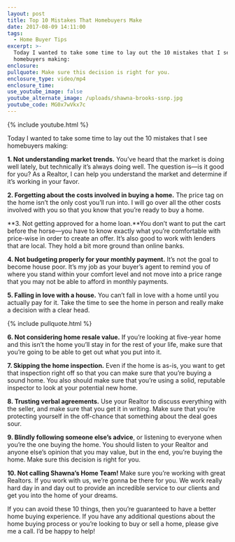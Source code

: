 ```yaml
---
layout: post
title: Top 10 Mistakes That Homebuyers Make
date: 2017-08-09 14:11:00
tags:
  - Home Buyer Tips
excerpt: >-
  Today I wanted to take some time to lay out the 10 mistakes that I see
  homebuyers making:
enclosure:
pullquote: Make sure this decision is right for you.
enclosure_type: video/mp4
enclosure_time:
use_youtube_image: false
youtube_alternate_image: /uploads/shawna-brooks-ssnp.jpg
youtube_code: MG0x7wVkx7c
---
```



{% include youtube.html %}

Today I wanted to take some time to lay out the 10 mistakes that I see homebuyers making:

**1. Not understanding market trends.** You’ve heard that the market is doing well lately, but technically it’s always doing well. The question is—is it good for you? As a Realtor, I can help you understand the market and determine if it’s working in your favor.

**2. Forgetting about the costs involved in buying a home.** The price tag on the home isn’t the only cost you’ll run into. I will go over all the other costs involved with you so that you know that you’re ready to buy a home.

**3. Not getting approved for a home loan.**You don’t want to put the cart before the horse—you have to know exactly what you’re comfortable with price-wise in order to create an offer. It’s also good to work with lenders that are local. They hold a bit more ground than online banks.

**4. Not budgeting properly for your monthly payment.** It’s not the goal to become house poor. It’s my job as your buyer’s agent to remind you of where you stand within your comfort level and not move into a price range that you may not be able to afford in monthly payments.

**5. Falling in love with a house.** You can’t fall in love with a home until you actually pay for it. Take the time to see the home in person and really make a decision with a clear head.

{% include pullquote.html %}

**6. Not considering home resale value.** If you’re looking at five-year home and this isn’t the home you’ll stay in for the rest of your life, make sure that you’re going to be able to get out what you put into it.

**7. Skipping the home inspection.** Even if the home is as-is, you want to get that inspection right off so that you can make sure that you’re buying a sound home. You also should make sure that you’re using a solid, reputable inspector to look at your potential new home.

**8. Trusting verbal agreements.** Use your Realtor to discuss everything with the seller, and make sure that you get it in writing. Make sure that you’re protecting yourself in the off-chance that something about the deal goes sour.

**9. Blindly following someone else’s advice**, or listening to everyone when you’re the one buying the home. You should listen to your Realtor and anyone else’s opinion that you may value, but in the end, you’re buying the home. Make sure this decision is right for you.

**10. Not calling Shawna’s Home Team!** Make sure you’re working with great Realtors. If you work with us, we’re gonna be there for you. We work really hard day in and day out to provide an incredible service to our clients and get you into the home of your dreams.

If you can avoid these 10 things, then you’re guaranteed to have a better home buying experience. If you have any additional questions about the home buying process or you’re looking to buy or sell a home, please give me a call. I’d be happy to help!